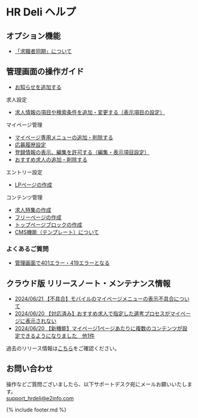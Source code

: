# HR Deli ヘルプ

## オプション機能
* [「求職者同期」について](https://e2info.github.io/hrdeli-docs/introduction/option_members_sync)

## 管理画面の操作ガイド
* [お知らせを追加する](https://e2info.github.io/hrdeli-docs/manual/news)

求人設定
* [求人情報の項目や検索条件を追加・変更する（表示項目の設定）](https://e2info.github.io/hrdeli-docs/manual/job_item)

マイページ管理
* [マイページ専用メニューの追加・削除する](https://e2info.github.io/hrdeli-docs/manual/mypage_menu)
* [応募履歴設定](https://e2info.github.io/hrdeli-docs/manual/mypage_phases)
* [登録情報の表示、編集を許可する（編集・表示項目設定）](https://e2info.github.io/hrdeli-docs/manual/mypage_field-setting)
* [おすすめ求人の追加・削除する](https://e2info.github.io/hrdeli-docs/manual/mypage_recommend-job)

エントリー設定
* [LPページの作成](https://e2info.github.io/hrdeli-docs/manual/lp)

コンテンツ管理
* [求人特集の作成](https://e2info.github.io/hrdeli-docs/manual/special_feature)
* [フリーページの作成](https://e2info.github.io/hrdeli-docs/manual/contents)
* [トップページブロックの作成](https://e2info.github.io/hrdeli-docs/manual/top_block)
* [CMS機能（テンプレート）について](https://e2info.github.io/hrdeli-docs/manual/cms)

### よくあるご質問
* [管理画面で401エラー・419エラーとなる](https://e2info.github.io/hrdeli-docs/manual/q_401_419error)

<!--* PORTERS 同期エラー 
    * [PORTERS マッピングエラーとは？](https://e2info.github.io/hrdeli-docs/manual/sync_error#description)
    * [PORTERS マッピングエラーを解消したい](https://e2info.github.io/hrdeli-docs/manual/sync_error#cancellation)
* PORTERS連携エラー
    * [PORTERS 連携エラーとは？](https://e2info.github.io/hrdeli-docs/manual/update_error#description)
    * [PORTERS 連携エラーを解消したい](https://e2info.github.io/hrdeli-docs/manual/update_error#cancellation)-->

## クラウド版 リリースノート・メンテナンス情報
* [2024/06/21 【不具合】モバイルのマイページメニューの表示不具合について](https://e2info.github.io/hrdeli-docs/release-notes/20240620_02)
* [2024/06/20 【対応済み】おすすめ求人で指定した選考プロセスがマイページに表示されない](https://e2info.github.io/hrdeli-docs/release-notes/20240620_01)
* [2024/06/20 【新機能】マイページ1ページあたりに複数のコンテンツが設定できるようになりました　他1件](https://e2info.github.io/hrdeli-docs/release-notes/20240620_00)

過去のリリース情報は[こちら](https://e2info.github.io/hrdeli-docs/release-notes/archive)をご確認ください。<br>

## お問い合わせ
操作などご質問ございましたら、以下サポートデスク宛にメールお願いいたします。<br>
support_hrdeli@e2info.com

{% include footer.md %}
